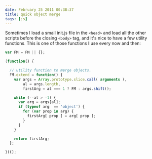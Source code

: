 ```yaml
---
date: February 25 2011 00:38:37
title: quick object merge
tags: [js]
---
```


Sometimes I load a small init.js file in the `<head>` and load all the other scripts before the closing `<body>` tag, and it's nice to have a few utility functions. This is one of those functions I use every now and then:

```js
var FM = FM || {};

(function() {

  // utility function to merge objects.
  FM.extend = function() {
    var args = Array.prototype.slice.call( arguments ),
        al = args.length,
        firstArg = al === 1 ? FM : args.shift();

    while (--al > -1) {
      var arg = args[al];
      if (typeof arg  == 'object') {
        for (var prop in arg) {
          firstArg[ prop ] = arg[ prop ];
        }
      }
    }

    return firstArg;
  };

})();
```
